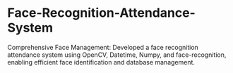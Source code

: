 # Face-Recognition-Attendance-System
Comprehensive Face Management: Developed a face recognition attendance system using OpenCV, Datetime, Numpy, and face-recognition, enabling efficient face identification and database management.
